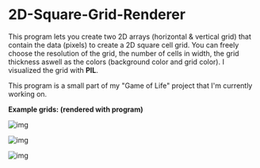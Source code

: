 # 2D-Square-Grid-Renderer

This program lets you create two 2D arrays (horizontal & vertical grid) that contain the data (pixels) to
create a 2D square cell grid. You can freely choose the resolution of the grid, the number of cells
in width, the grid thickness aswell as the colors (background color and grid color). I visualized the grid with 
<b>PIL</b>.

This program is a small part of my "Game of Life" project that I'm currently working on.



<b>Example grids: (rendered with program)</b>


![img](https://imgur.com/Fyk5FA4.png)

![img](https://imgur.com/TMdw8Uu.png)

![img](https://imgur.com/3ok4Z90.png)
